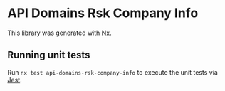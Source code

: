 # API Domains Rsk Company Info

This library was generated with [Nx](https://nx.dev).

## Running unit tests

Run `nx test api-domains-rsk-company-info` to execute the unit tests via [Jest](https://jestjs.io).
